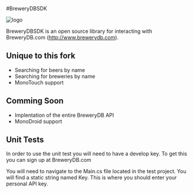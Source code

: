 #BreweryDBSDK

![logo](http://www.pintlabs.com/wp-content/uploads/2011/05/Brewery-DB_finals-05-100x430.png)

BreweryDBSDK is an open source library for interacting with BreweryDB.com (http://www.brewerydb.com).


## Unique to this fork


* Searching for beers by name
* Searching for breweries by name
* MonoTouch support


## Comming Soon

* Implentation of the entire BreweryDB API
* MonoDroid support

## Unit Tests

In order to use the unit test you will need to have a develop key. To get this you can sign up at BreweryDB.com

You will need to navigate to the Main.cs file located in the test project. You will find a static string named Key. This is where you should enter your personal API key.

